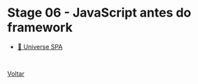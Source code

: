# Stage 06 - JavaScript antes do framework

- [🌌 Universe SPA](./universe_spa/)

<br>

[Voltar](../../README.md)
